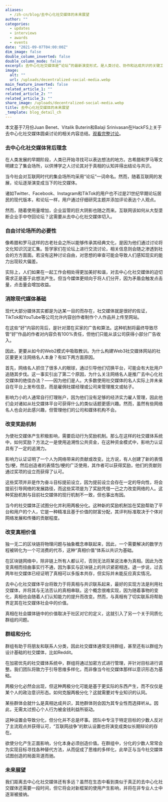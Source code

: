 ```yaml
---
aliases:
  - /zh-cn/blog/去中心化社交媒体的未来展望
author: ""
categories:
  - updates
  - interviews
  - awards
  - events
date: "2021-09-07T04:00:00Z"
dim_image: false
double_column_inverted: false
double_column_mode: false
excerpt: 去中心化社交媒体是“论坛”的最新演变形式，是人类讨论、协作和达成共识的关键工具。
image:
  alt: ""
  url: /uploads/decentralized-social-media.webp
main_feature_inverted: false
related_article_1: ""
related_article_2: ""
related_article_3: ""
share_image: /uploads/decentralized-social-media.webp
title: 去中心化社交媒体的未来展望
_template: blog_detail_ch
---
```


本文基于7月份Juan Benet、Vitalik Buterin和Balaji Srinivasan在HackFS上关于去中心化社交媒体圆桌讨论的相关内容总结。[观看完整讨论](https://www.youtube.com/watch?v=DTxE9KV3YrE)。

### 去中心化社交媒体背后理念

在人类发展的早期阶段，人类已开始寻找可以表达想法的地方。古希腊和罗马等文明建立了集会场所，以供博学之人讨论其对于真相的认知并得出结论与共识。

当今社会对互联网时代的集会场所均采用“论坛”一词命名。然而，随着互联网的发展，论坛逐渐演变成当下的社交媒体。

诸如Twitter、Facebook、Instagram和TikTok的用户也不过是21世纪早期论坛居民的现代版本，和论坛一样，用户通过仔细研究主题并添加评论表达个人观点。

然而，随着使用量增加，企业监管的巨大阴影也随之而来。互联网该如何从大型垄断企业手中夺回论坛？这需要从去中心化社交媒体切入。

### 自由讨论场所的必要性

像希腊和罗马这样的古老社会之所以能够传承其经典文化，是因为他们通过讨论将文化知识沉淀汇集。哲学家们在论坛上进行交流讨论，相关信息则会随之渗透到社会的方方面面。若没有这种讨论自由，对思想的审查可能会导致人们感知现实的能力出现较大偏差。

实际上，人们如果在一起工作会相处得更加美好和谐，对去中心化社交媒体的迫切需求正是基于此想法产生。但当今媒体更倾向于将人们分开，因为矛盾会触发点击量，点击量会增加收益。

### 消除现代媒体基础

现代大部分媒体其实都是为达某一目的而存在，社交媒体就是很好的佐证，TikTok和YouTube等公司允许内容创作者制作个人作品并上传至网站。

在这些“好”内容的背后，是针对潜在买家的广告和算法。这种机制将最终导致尽管“好”作品的作者对内容负有100%责任，但他们只能从该公司获得小部分广告收入。

因此，更要从如今的Web2模式中吸取教训。为什么构建Web3社交媒体网站的社区要更关注网络名人本身？有如下两方面原因。

首先，网络名人抓住了很多人的眼球，通过引导他们切换平台，可能会有大批用户追随其步伐。这一事实引出了第二个原因，为什么关注网络名人是推广去中心化社交媒体的绝佳办法？——因为他们是人。大多数使用社交媒体的名人实际上并未亲自在平台上发布信息，而是雇佣社媒经理或公司来管理推文或帖子。

影响力小的人通常自行打理账户，因为他们没有足够的经济实力雇人管理，因此他们会对诸如从社交媒体平台可获得什么的类似话题更感兴趣。然而，虽然有些网络名人也会对此感兴趣，但管理他们的公司和媒体机构不会。

### 改变奖励机制

为使社交媒体产生积极影响，需要启动行为奖励机制。那么在这样的社交媒体系统中，如何奖励？方法之一是使用追溯性公共资金，在这种资金模式中，影响力认证具有了一定的追溯力。

影响力认证证明了一个人为网络带来的贡献或改变。比方说，有人创建了新的表情包/梗，然后创造者的表情包/梗的广泛使用，其作者可以获得奖励，他们的贡献则通过奖项的设立而获得了认可。

这些奖项并非是作为奋斗目标提前设立，因为提前设立会存在一定的导向性，将会提前引导网络的发展路径，而这些奖项是为了奖励凭借一己之力改变网络的人。这种奖励机制与目前社交媒体的现行机制不一致，但也事出有因。

当今的社交媒体正试图分化并利用两极分化。这种新的奖励机制旨在奖励帮助了平台和用户的个人，它是一种精准且基于价值的财富分配，其评判标准取决于个体对网络发展和传播的贡献程度。

### 改变真相价值

独一无二的区块链将物理问题与抽象概念串联起来，因此，一个需要解决的数学方程被转化为一个可消费的代币，这种“真相价值”体系以共识为基础。

在区块链网络中，除非链上所有人都认可，否则无法将某说法奉为真相。因此为改变真相而扭曲事实行不通，因为事实与区块链上的共识紧密相连。退一步说，过去两年社交媒体已经证明了真相可以多版本共存，但实际并未能反应真实情况。

去中心化社交媒体平台将致力于将真相与共识联系起来，最好的实现方法是利用社交媒体，并将其与无法否认的真相串联。这个概念很难实现，因为随着事物的变化，真相也会随着人们认知能力的提升而改变。然而，与真相有了切实联系将帮助界定其在社交媒体社会中的价值。

真相在社会媒体链中的价值取决于社区对它的定义，这就引入了另一个关于同质化群组的问题。

### 群组和分化

群组有助于将朋友和联系人分类，因此社交媒体通常支持群组，甚至还有以群组为设计基础的社交媒体，比如Reddit。

在加密优先的社交媒体系统中，群组将通过加密方式进行管理，并针对目标进行调整。我们团队将致力于引导思维多样化，而非像当今社交媒体那样以意识形态为基础。

两极分化必然会出现，但这种两极分化可能是基于更实际的东西产生，而不仅仅是某个人的政治意识形态。如何克服两极分化？这就需要对专业知识的认同。

某些群体会就什么是真相达成共识，其他群体则会因为其专业性而选择听从。因此，无需太过担心个人行为被金钱利益所驱动。

这种设置会导致分化，但分化并不总是坏事。团队中专注于特定目标的少数人反对了主流观点并获得认可，“互联网战争”的默认设置也将演变成类似长期辩论的存在。

欲使分化产生正面影响，分化本身必须创造价值。在群组中，分化的少数人常常会为实现目标寻找各种替代方法，从而促成了思维的多样化，此举正与当今社交媒体试图创造的局面背道而驰。

### 未来展望

我们距离去中心化社交媒体还有多远？虽然在生态中看到类似于真正的去中心化社交媒体还需要一段时间，但它将会对新框架的使用产生影响，并将在非专业人士中逐渐被接纳。
